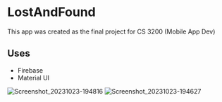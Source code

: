 # LostAndFound

This app was created as the final project for CS 3200 (Mobile App Dev)

## Uses
- Firebase
- Material UI

![Screenshot_20231023-194816](https://github.com/WesleyEdwards/LostAndFound/assets/97990557/b0a7e2e0-3a8f-4177-877a-18e45fe8e750)
![Screenshot_20231023-194627](https://github.com/WesleyEdwards/LostAndFound/assets/97990557/a9d9a419-1417-491a-9baf-5de2761b02e6)


